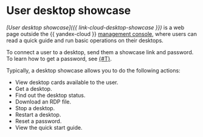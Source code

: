 # User desktop showcase

_[User desktop showcase]({{ link-cloud-desktop-showcase }})_ is a web page outside the {{ yandex-cloud }} [management console](../../console/), where users can read a quick guide and run basic operations on their desktops.

To connect a user to a desktop, send them a showcase link and password. To learn how to get a password, see [{#T}](../operations/desktops/password-reset.md).

Typically, a desktop showcase allows you to do the following actions:
* View desktop cards available to the user.
* Get a desktop.
* Find out the desktop status.
* Download an RDP file.
* Stop a desktop.
* Restart a desktop.
* Reset a password.
* View the quick start guide.
